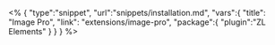 <% {
	"type":"snippet", "url":"snippets/installation.md", "vars":{
		"title": "Image Pro",
		"link": "extensions\/image-pro",
		"package":{
			"plugin":"ZL Elements"
		}
	}
} %>
